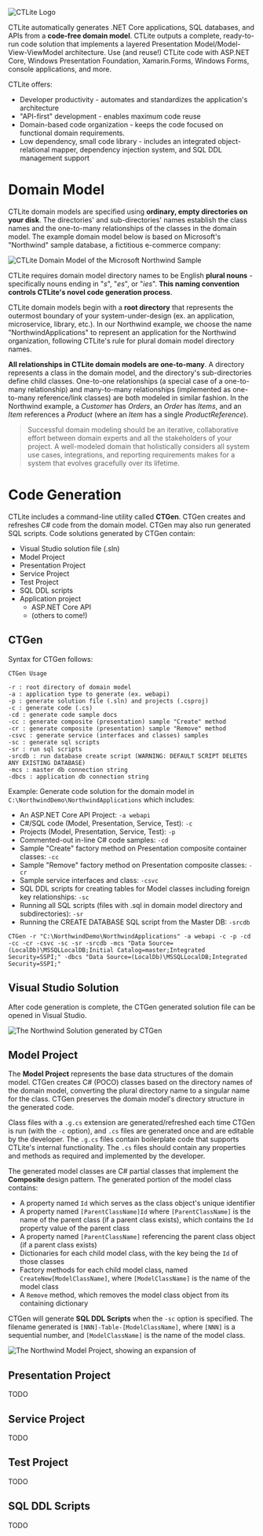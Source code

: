 ![CTLite Logo](CTLiteLogo.png)

CTLite automatically generates .NET Core applications, SQL databases, and APIs from a **code-free domain model**. CTLite outputs a complete, ready-to-run code solution that implements a layered Presentation Model/Model-View-ViewModel architecture. Use (and reuse!) CTLite code with ASP.NET Core, Windows Presentation Foundation, Xamarin.Forms, Windows Forms, console applications, and more.

CTLite offers:

* Developer productivity - automates and standardizes the application's architecture
* "API-first" development - enables maximum code reuse
* Domain-based code organization - keeps the code focused on functional domain requirements.
* Low dependency, small code library - includes an integrated object-relational mapper, dependency injection system, and SQL DDL management support   

# Domain Model
CTLite domain models are specified using **ordinary, empty directories on your disk**. The directories' and sub-directories' names establish the class names and the one-to-many relationships of the classes in the domain model. The example domain model below is based on Microsoft's "Northwind" sample database, a fictitious e-commerce company:

![CTLite Domain Model of the Microsoft Northwind Sample](DomainModel.png)

CTLite requires domain model directory names to be English **plural nouns** - specifically nouns ending in "*s*", "*es*", or "*ies*". **This naming convention controls CTLite's novel code generation process**.

CTLite domain models begin with a **root directory** that represents the outermost boundary of your system-under-design (ex. an application, microservice, library, etc.). In our Northwind example, we choose the name "NorthwindApplications" to represent an application for the Northwind organization, following CTLite's rule for plural domain model directory names. 

**All relationships in CTLite domain models are one-to-many**. A directory represents a class in the domain model, and the directory's sub-directories define child classes. One-to-one relationships (a special case of a one-to-many relationship) and many-to-many relationships (implemented as one-to-many reference/link classes) are both modeled in similar fashion. In the Northwind example, a *Customer* has *Orders*, an *Order* has *Items*, and an *Item* references a *Product* (where an *Item* has a single *ProductReference*).  

> Successful domain modeling should be an iterative, collaborative effort between domain experts and all the stakeholders of your project. A well-modeled domain that holistically considers all system use cases, integrations, and reporting requirements makes for a system that evolves gracefully over its lifetime.  

# Code Generation
CTLite includes a command-line utility called **CTGen**. CTGen creates and refreshes C# code from the domain model. CTGen may also run generated SQL scripts. Code solutions generated by CTGen contain:

* Visual Studio solution file (.sln)
* Model Project
* Presentation Project
* Service Project
* Test Project
* SQL DDL scripts
* Application project
  * ASP.NET Core API
  * (others to come!)

## CTGen
Syntax for CTGen follows:
```
CTGen Usage

-r : root directory of domain model
-a : application type to generate (ex. webapi)
-p : generate solution file (.sln) and projects (.csproj)
-c : generate code (.cs)
-cd : generate code sample docs
-cc : generate composite (presentation) sample "Create" method
-cr : generate composite (presentation) sample "Remove" method
-csvc : generate service (interfaces and classes) samples
-sc : generate sql scripts
-sr : run sql scripts
-srcdb : run database create script (WARNING: DEFAULT SCRIPT DELETES ANY EXISTING DATABASE)
-mcs : master db connection string
-dbcs : application db connection string
```

Example:
Generate code solution for the domain model in ```C:\NorthwindDemo\NorthwindApplications``` which includes:
* An ASP.NET Core API Project: ```-a webapi```
* C#/SQL code (Model, Presentation, Service, Test): ```-c```
* Projects (Model, Presentation, Service, Test): ```-p```
* Commented-out in-line C# code samples: ```-cd```
* Sample "Create" factory method on Presentation composite container classes: ```-cc```
* Sample "Remove" factory method on Presentation composite classes: ```- cr```
* Sample service interfaces and class: ```-csvc```
* SQL DDL scripts for creating tables for Model classes including foreign key relationships: ```-sc```
* Running all SQL scripts (files with .sql in domain model directory and subdirectories): ```-sr```
* Running the CREATE DATABASE SQL script from the Master DB: ```-srcdb```  

```
CTGen -r "C:\NorthwindDemo\NorthwindApplications" -a webapi -c -p -cd -cc -cr -csvc -sc -sr -srcdb -mcs "Data Source=(LocalDb)\MSSQLLocalDB;Initial Catalog=master;Integrated Security=SSPI;" -dbcs "Data Source=(LocalDb)\MSSQLLocalDB;Integrated Security=SSPI;"
```
## Visual Studio Solution
After code generation is complete, the CTGen generated solution file can be opened in Visual Studio.

![The Northwind Solution generated by CTGen](NorthwindSolution.png)

## Model Project
The **Model Project** represents the base data structures of the domain model. CTGen creates C# (POCO) classes based on the directory names of the domain model, converting the plural directory name to a singular name for the class. CTGen preserves the domain model's directory structure in the generated code. 

Class files with a ```.g.cs``` extension are generated/refreshed each time CTGen is run (with the ```-c``` option), and ```.cs``` files are generated once and are editable by the developer. The ```.g.cs``` files contain boilerplate code that supports CTLite's internal functionality. The ```.cs``` files should contain any properties and methods as required and implemented by the developer.

The generated model classes are C# partial classes that implement the **Composite** design pattern. The generated portion of the model class contains:
* A property named ```Id``` which serves as the class object's unique identifier
* A property named ```[ParentClassName]Id``` where ```[ParentClassName]``` is the name of the parent class (if a parent class exists), which contains the ```Id``` property value of the parent class
* A property named ```[ParentClassName]``` referencing the parent class object (if a parent class exists) 
* Dictionaries for each child model class, with the key being the ```Id``` of those classes
* Factory methods for each child model class, named ```CreateNew[ModelClassName]```, where ```[ModelClassName]``` is the name of the model class
* A ```Remove``` method, which removes the model class object from its containing dictionary

CTGen will generate **SQL DDL Scripts** when the ```-sc``` option is specified. The filename generated is ```[NNN]-Table-[ModelClassName]```, where ```[NNN]``` is a sequential number, and ```[ModelClassName]``` is the name of the model class. 


![The Northwind Model Project, showing an expansion of ](ModelProjectExpanded.png)
## Presentation Project
TODO

## Service Project
TODO

## Test Project
TODO 

## SQL DDL Scripts
TODO
